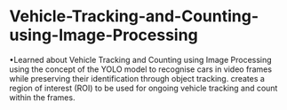 # Vehicle-Tracking-and-Counting-using-Image-Processing
•Learned about Vehicle Tracking and Counting using Image Processing using the concept of the YOLO model to recognise cars in video frames while preserving their identification through object tracking. creates a region of interest (ROI) to be used for ongoing vehicle tracking and count within the frames.
